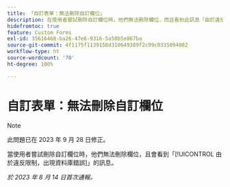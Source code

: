 ```yaml
---
title: 「自訂表單：無法刪除自訂欄位」
description: 在使用者嘗試刪除自訂欄位時，他們無法刪除欄位，而且看到此訊息「由於違反限制，發生資料庫錯誤」。
hidefromtoc: true
feature: Custom Forms
exl-id: 35616468-ba26-47e6-9316-5a50b5e867ba
source-git-commit: 4f1175f1139158d310649389f2c99c0335094082
workflow-type: ht
source-wordcount: '70'
ht-degree: 100%

---
```


# 自訂表單：無法刪除自訂欄位

>[!NOTE]
>
>此問題已在 2023 年 9 月 28 日修正。

當使用者嘗試刪除自訂欄位時，他們無法刪除欄位，且會看到「[!UICONTROL 由於違反限制，出現資料庫錯誤]」的訊息。

_於 2023 年 8 月 14 日首次通報。_
